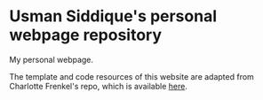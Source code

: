 # Usman Siddique's personal webpage repository

My personal webpage.

The template and code resources of this website are adapted from Charlotte Frenkel's repo, which is available [here](https://github.com/ChFrenkel/ChFrenkel.github.io).
